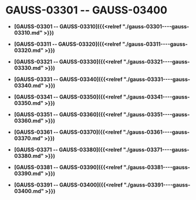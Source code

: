 # GAUSS-03301 -- GAUSS-03400

-   **[GAUSS-03301 -- GAUSS-03310]({{<relref "./gauss-03301----gauss-03310.md" >}})**  

-   **[GAUSS-03311 -- GAUSS-03320]({{<relref "./gauss-03311----gauss-03320.md" >}})**  

-   **[GAUSS-03321 -- GAUSS-03330]({{<relref "./gauss-03321----gauss-03330.md" >}})**  

-   **[GAUSS-03331 -- GAUSS-03340]({{<relref "./gauss-03331----gauss-03340.md" >}})**  

-   **[GAUSS-03341 -- GAUSS-03350]({{<relref "./gauss-03341----gauss-03350.md" >}})**  

-   **[GAUSS-03351 -- GAUSS-03360]({{<relref "./gauss-03351----gauss-03360.md" >}})**  

-   **[GAUSS-03361 -- GAUSS-03370]({{<relref "./gauss-03361----gauss-03370.md" >}})**  

-   **[GAUSS-03371 -- GAUSS-03380]({{<relref "./gauss-03371----gauss-03380.md" >}})**  

-   **[GAUSS-03381 -- GAUSS-03390]({{<relref "./gauss-03381----gauss-03390.md" >}})**  

-   **[GAUSS-03391 -- GAUSS-03400]({{<relref "./gauss-03391----gauss-03400.md" >}})**  


